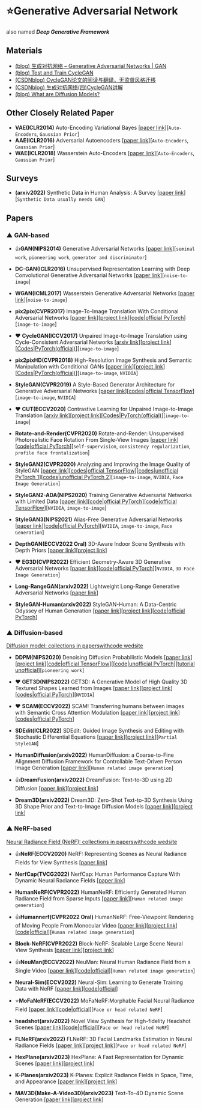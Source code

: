 # ⭐Generative Adversarial Network
also named ***Deep Generative Framework***

## Materials

* [(blog) 生成对抗网络 – Generative Adversarial Networks | GAN](https://easyai.tech/ai-definition/gan/)
* [(blog) Test and Train CycleGAN](https://colab.research.google.com/github/junyanz/pytorch-CycleGAN-and-pix2pix/blob/master/CycleGAN.ipynb#scrollTo=OzSKIPUByfiN)
* [(CSDNblog) CycleGAN论文的阅读与翻译，无监督风格迁移](https://zhuanlan.zhihu.com/p/45394148)
* [(CSDNblog) 生成对抗网络(四)CycleGAN讲解](https://blog.csdn.net/qq_40520596/article/details/104714762)
* [(blog) What are Diffusion Models?](https://lilianweng.github.io/posts/2021-07-11-diffusion-models/)


## Other Closely Related Paper

* **VAE(ICLR2014)** Auto-Encoding Variational Bayes [[paper link](https://arxiv.org/abs/1312.6114)][`Auto-Encoders`, `Gaussian Prior`]
* **AAE(ICLR2016)** Adversarial Autoencoders [[paper link](https://arxiv.org/abs/1511.05644)][`Auto-Encoders`, `Gaussian Prior`]
* **WAE(ICLR2018)** Wasserstein Auto-Encoders [[paper link](https://arxiv.org/abs/1711.01558)][`Auto-Encoders`, `Gaussian Prior`]


## Surveys

* **(arxiv2022)** Synthetic Data in Human Analysis: A Survey [[paper link](https://arxiv.org/abs/2208.09191)][`Synthetic Data usually needs GAN`]


## Papers

### ▲ GAN-based

* 👍**GAN(NIPS2014)** Generative Adversarial Networks [[paper link](https://arxiv.org/abs/1406.2661)][`seminal work`, `pioneering work`, `generator and discriminator`]

* **DC-GAN(ICLR2016)** Unsupervised Representation Learning with Deep Convolutional Generative Adversarial Networks [[paper link](https://arxiv.org/abs/1511.06434)][`noise-to-image`]

* **WGAN(ICML2017)** Wasserstein Generative Adversarial Networks [[paper link](https://proceedings.mlr.press/v70/arjovsky17a.html)][`noise-to-image`]

* **pix2pix(CVPR2017)** Image-To-Image Translation With Conditional Adversarial Networks [[paper link](https://openaccess.thecvf.com/content_cvpr_2017/html/Isola_Image-To-Image_Translation_With_CVPR_2017_paper.html)][[project link](https://phillipi.github.io/pix2pix/)][[code|official PyTorch](https://github.com/phillipi/pix2pix)][`image-to-image`]

* ❤ **CycleGAN(ICCV2017)** Unpaired Image-to-Image Translation using Cycle-Consistent Adversarial Networks [[arxiv link](https://arxiv.org/pdf/1703.10593.pdf)][[project link](https://junyanz.github.io/CycleGAN/)][[Codes|PyTorch(official)](https://github.com/junyanz/pytorch-CycleGAN-and-pix2pix)][`image-to-image`]

* **pix2pixHD(CVPR2018)** High-Resolution Image Synthesis and Semantic Manipulation with Conditional GANs [[paper link](https://arxiv.org/pdf/1711.11585.pdf)][[project link](https://tcwang0509.github.io/pix2pixHD/)][[Codes|PyTorch(official)](https://github.com/NVIDIA/pix2pixHD)][`image-to-image`, `NVIDIA`]

* **StyleGAN(CVPR2019)** A Style-Based Generator Architecture for Generative Adversarial Networks [[paper link](https://openaccess.thecvf.com/content_CVPR_2019/html/Karras_A_Style-Based_Generator_Architecture_for_Generative_Adversarial_Networks_CVPR_2019_paper.html)][[codes|official TensorFlow](https://github.com/NVlabs/stylegan)][`image-to-image`, `NVIDIA`]

* ❤ **CUT(ECCV2020)** Contrastive Learning for Unpaired Image-to-Image Translation [[arxiv link](https://arxiv.org/abs/2007.15651)][[project link](http://taesung.me/ContrastiveUnpairedTranslation/)][[Codes|PyTorch(official)](https://github.com/taesungp/contrastive-unpaired-translation)][`image-to-image`]

* **Rotate-and-Render(CVPR2020)** Rotate-and-Render: Unsupervised Photorealistic Face Rotation From Single-View Images [[paper link](https://openaccess.thecvf.com/content_CVPR_2020/html/Zhou_Rotate-and-Render_Unsupervised_Photorealistic_Face_Rotation_From_Single-View_Images_CVPR_2020_paper.html)][[code|official PyTorch](https://github.com/Hangz-nju-cuhk/Rotate-and-Render)][`self-supervision`, `consistency regularization`, `profile face frontalization`]

* **StyleGAN2(CVPR2020)** Analyzing and Improving the Image Quality of StyleGAN [[paper link](https://openaccess.thecvf.com/content_CVPR_2020/html/Karras_Analyzing_and_Improving_the_Image_Quality_of_StyleGAN_CVPR_2020_paper.html)][[codes|official TensorFlow](https://github.com/NVlabs/stylegan2)][[codes|unofficial PyTorch 1](https://github.com/rosinality/stylegan2-pytorch)][[codes|unofficial PyTorch 2](https://github.com/lucidrains/stylegan2-pytorch)][`image-to-image`, `NVIDIA`, `Face Image Generation`]

* **StyleGAN2-ADA(NIPS2020)** Training Generative Adversarial Networks with Limited Data [[paper link](https://arxiv.org/abs/2006.06676)][[code|official PyTorch](https://github.com/NVlabs/stylegan2-ada-pytorch)][[code|official TensorFlow](https://github.com/NVlabs/stylegan2-ada/)][`NVIDIA`, `image-to-image`]

* **StyleGAN3(NIPS2021)** Alias-Free Generative Adversarial Networks [[paper link](https://proceedings.neurips.cc/paper/2021/hash/076ccd93ad68be51f23707988e934906-Abstract.html)][[code|official PyTorch](https://github.com/NVlabs/stylegan3)][`NVIDIA`, `image-to-image`, `Face Generation`]

* **DepthGAN(ECCV2022 Oral)** 3D-Aware Indoor Scene Synthesis with Depth Priors [[paper link](https://link.springer.com/chapter/10.1007/978-3-031-19787-1_23)][[project link](https://vivianszf.github.io/depthgan/)]

* ❤ **EG3D(CVPR2022)** Efficient Geometry-Aware 3D Generative Adversarial Networks [[paper link](https://openaccess.thecvf.com/content/CVPR2022/html/Chan_Efficient_Geometry-Aware_3D_Generative_Adversarial_Networks_CVPR_2022_paper.html)][[code|official PyTorch](https://github.com/NVlabs/eg3d)][`NVIDIA`, `3D Face Image Generation`]

* **Long-RangeGAN(arxiv2022)** Lightweight Long-Range Generative Adversarial Networks [[paper link](https://arxiv.org/abs/2209.03793)]

* **StyleGAN-Human(arxiv2022)** StyleGAN-Human: A Data-Centric Odyssey of Human Generation [[paper link](https://arxiv.org/abs/2204.11823)][[project link](https://stylegan-human.github.io/)][[code|official PyTorch](https://github.com/stylegan-human/StyleGAN-Human)]


### ▲ Diffusion-based
[Diffusion model: collections in paperswithcode wedsite](https://paperswithcode.com/method/diffusion)

* **DDPM(NIPS2020)** Denoising Diffusion Probabilistic Models [[paper link](https://arxiv.org/abs/2006.11239v2)][[project link](https://hojonathanho.github.io/diffusion/)][[code|official TensorFlow](https://github.com/hojonathanho/diffusion)][[[code|unofficial PyTorch](https://github.com/huggingface/diffusers)][[tutorial unofficial](https://nn.labml.ai/diffusion/ddpm/index.html)][`pioneering work`]

* ❤ **GET3D(NIPS2022)** GET3D: A Generative Model of High Quality 3D Textured Shapes Learned from Images [[paper link](https://nv-tlabs.github.io/GET3D/assets/paper.pdf)][[project link](https://nv-tlabs.github.io/GET3D/)][[codes|official PyTorch](https://github.com/nv-tlabs/GET3D)][`NVIDIA`]

* ❤ **SCAM(ECCV2022)** SCAM! Transferring humans between images with Semantic Cross Attention Modulation [[paper link](https://arxiv.org/abs/2210.04883)][[project link](https://imagine.enpc.fr/~dufourn/publications/scam.html)][[codes|official PyTorch](https://github.com/nicolas-dufour/SCAM)]

* **SDEdit(ICLR2022)** SDEdit: Guided Image Synthesis and Editing with Stochastic Differential Equations [[paper link](https://arxiv.org/abs/2108.01073)][[project link](https://sde-image-editing.github.io/)][`Partial StyleGAN`]

* **HumanDiffusion(arxiv2022)** HumanDiffusion: a Coarse-to-Fine Alignment Diffusion Framework for Controllable Text-Driven Person Image Generation [[paper link](https://arxiv.org/abs/2211.06235)][`Human related image generation`]

* 👍**DreamFusion(arxiv2022)** DreamFusion: Text-to-3D using 2D Diffusion [[paper link](https://arxiv.org/abs/2209.14988)][[project link](https://dreamfusion3d.github.io/)]

* **Dream3D(arxiv2022)** Dream3D: Zero-Shot Text-to-3D Synthesis Using 3D Shape Prior and Text-to-Image Diffusion Models [[paper link](https://arxiv.org/abs/2212.14704)][[project link](https://bluestyle97.github.io/dream3d/)]


### ▲ NeRF-based
[Neural Radiance Field (NeRF): collections in paperswithcode wedsite](https://paperswithcode.com/method/nerf)

* 👍**NeRF(ECCV2020)** NeRF: Representing Scenes as Neural Radiance Fields for View Synthesis [[paper link](https://dl.acm.org/doi/abs/10.1007/978-3-030-58452-8_24)]

* **NerfCap(TVCG2022)** NerfCap: Human Performance Capture With Dynamic Neural Radiance Fields [[paper link](https://ieeexplore.ieee.org/abstract/document/9870173)]

* **HumanNeRF(CVPR2022)** HumanNeRF: Efficiently Generated Human Radiance Field from Sparse Inputs [[paper link](https://openaccess.thecvf.com/content/CVPR2022/html/Zhao_HumanNeRF_Efficiently_Generated_Human_Radiance_Field_From_Sparse_Inputs_CVPR_2022_paper.html)][`Human related image generation`]

* 👍**Humannerf(CVPR2022 Oral)** HumanNeRF: Free-Viewpoint Rendering of Moving People From Monocular Video [[paper link](https://openaccess.thecvf.com/content/CVPR2022/html/Weng_HumanNeRF_Free-Viewpoint_Rendering_of_Moving_People_From_Monocular_Video_CVPR_2022_paper.html)][[project link](https://grail.cs.washington.edu/projects/humannerf/)][[code|official](https://github.com/chungyiweng/humannerf)][`Human related image generation`]

* **Block-NeRF(CVPR2022)** Block-NeRF: Scalable Large Scene Neural View Synthesis [[paper link](https://openaccess.thecvf.com/content/CVPR2022/html/Tancik_Block-NeRF_Scalable_Large_Scene_Neural_View_Synthesis_CVPR_2022_paper.html)][[project link](waymo.com/research/block-nerf)]

* 👍**NeuMan(ECCV2022)** NeuMan: Neural Human Radiance Field from a Single Video [[paper link](https://www.ecva.net/papers/eccv_2022/papers_ECCV/papers/136920400.pdf)][[code|official](https://github.com/apple/ml-neuman)][`Human related image generation`]

* **Neural-Sim(ECCV2022)** Neural-Sim: Learning to Generate Training Data with NeRF [[paper link](https://link.springer.com/chapter/10.1007/978-3-031-20050-2_28)][[code|official](https://github.com/gyhandy/Neural-Sim-NeRF)]

* ⭐**MoFaNeRF(ECCV2022)** MoFaNeRF:Morphable Facial Neural Radiance Field [[paper link](https://link.springer.com/chapter/10.1007/978-3-031-20062-5_16)][[code|official](https://github.com/zhuhao-nju/mofanerf)][`Face or head related NeRF`]

* **headshot(arxiv2022)** Novel View Synthesis for High-fidelity Headshot Scenes [[paper link](https://arxiv.org/abs/2205.15595)][[code|official](https://github.com/showlab/headshot)][`Face or head related NeRF`]

* **FLNeRF(arxiv2022)** FLNeRF: 3D Facial Landmarks Estimation in Neural Radiance Fields [[paper link](https://arxiv.org/abs/2211.11202)][[project link](https://github.com/ZHANG1023/FLNeRF)][`Face or head related NeRF`]

* **HexPlane(arxiv2023)** HexPlane: A Fast Representation for Dynamic Scenes [[paper link](https://arxiv.org/abs/2301.09632)][[project link](https://caoang327.github.io/HexPlane)]

* **K-Planes(arxiv2023)** K-Planes: Explicit Radiance Fields in Space, Time, and Appearance  [[paper link](https://arxiv.org/abs/2301.10241)][[project link](https://sarafridov.github.io/K-Planes/)]

* **MAV3D(Make-A-Video3D)(arxiv2023)** Text-To-4D Dynamic Scene Generation [[paper link](https://arxiv.org/abs/2301.11280)][[project link](https://make-a-video3d.github.io/)]

